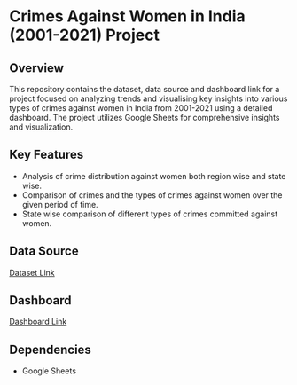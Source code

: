 # Crimes Against Women in India (2001-2021) Project 

## Overview

This repository contains the dataset, data source and dashboard link for a project focused on analyzing trends and visualising key insights into various types of crimes against women in India from 2001-2021 using a detailed dashboard. The project utilizes Google Sheets for comprehensive insights and visualization.

## Key Features

- Analysis of crime distribution against women both region wise and state wise.
- Comparison of crimes and the types of crimes against women over the given period of time.
- State wise comparison of different types of crimes committed against women.

## Data Source
[Dataset Link](https://www.kaggle.com/datasets/balajivaraprasad/crimes-against-women-in-india-2001-2021)

## Dashboard
[Dashboard Link](https://docs.google.com/spreadsheets/d/1NzlhcD1FLMAJ5KCEU_CGlKV072vk4KautzignMAPf3w/edit?gid=799737067#gid=799737067)


## Dependencies

- Google Sheets
